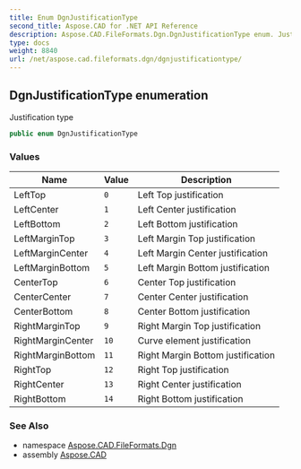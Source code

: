 ```yaml
---
title: Enum DgnJustificationType
second_title: Aspose.CAD for .NET API Reference
description: Aspose.CAD.FileFormats.Dgn.DgnJustificationType enum. Justification type
type: docs
weight: 8840
url: /net/aspose.cad.fileformats.dgn/dgnjustificationtype/
---
```

## DgnJustificationType enumeration

Justification type

```csharp
public enum DgnJustificationType
```

### Values

| Name | Value | Description |
| --- | --- | --- |
| LeftTop | `0` | Left Top justification |
| LeftCenter | `1` | Left Center justification |
| LeftBottom | `2` | Left Bottom justification |
| LeftMarginTop | `3` | Left Margin Top justification |
| LeftMarginCenter | `4` | Left Margin Center justification |
| LeftMarginBottom | `5` | Left Margin Bottom justification |
| CenterTop | `6` | Center Top justification |
| CenterCenter | `7` | Center Center justification |
| CenterBottom | `8` | Center Bottom justification |
| RightMarginTop | `9` | Right Margin Top justification |
| RightMarginCenter | `10` | Curve element justification |
| RightMarginBottom | `11` | Right Margin Bottom justification |
| RightTop | `12` | Right Top justification |
| RightCenter | `13` | Right Center justification |
| RightBottom | `14` | Right Bottom justification |

### See Also

* namespace [Aspose.CAD.FileFormats.Dgn](../../aspose.cad.fileformats.dgn/)
* assembly [Aspose.CAD](../../)



